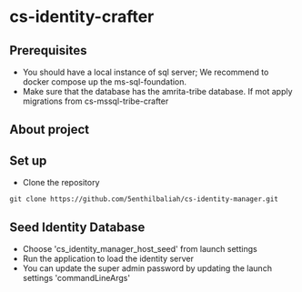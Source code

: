 # cs-identity-crafter

## Prerequisites
- You should have a local instance of sql server; We recommend to docker compose up the ms-sql-foundation.
- Make sure that the database has the amrita-tribe database. If mot apply migrations from cs-mssql-tribe-crafter

## About project

## Set up
- Clone the repository
```shell
git clone https://github.com/5enthilbaliah/cs-identity-manager.git
```

## Seed Identity Database
- Choose 'cs_identity_manager_host_seed' from launch settings
- Run the application to load the identity server
- You can update the super admin password by updating the launch settings 'commandLineArgs'